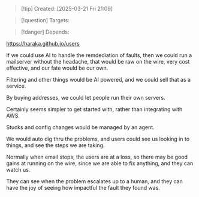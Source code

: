 
>[!tip] Created: [2025-03-21 Fri 21:09]

>[!question] Targets: 

>[!danger] Depends: 

https://haraka.github.io/users

If we could use AI to handle the remdediation of faults, then we could run a mailserver without the headache, that would be raw on the wire, very cost effective, and our fate would be our own.

Filtering and other things would be AI powered, and we could sell that as a service.

By buying addresses, we could let people run their own servers.

Certainly seems simpler to get started with, rather than integrating with AWS.

Stucks and config changes would be managed by an agent.

We would auto dig thru the problems, and users could see us looking in to things, and see the steps we are taking.

Normally when email stops, the users are at a loss, so there may be good gains at running on the wire, since we are able to fix anything, and they can watch us.

They can see when the problem escalates up to a human, and they can have the joy of seeing how impactful the fault they found was.